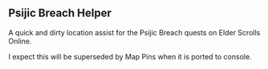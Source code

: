 ## Psijic Breach Helper

A quick and dirty location assist for the Psijic Breach quests on Elder Scrolls Online.

I expect this will be superseded by Map Pins when it is ported to console.
